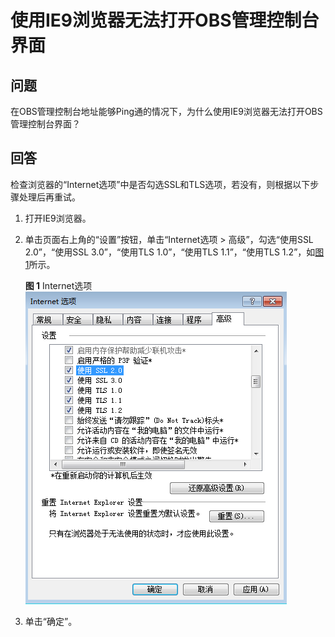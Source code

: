 # 使用IE9浏览器无法打开OBS管理控制台界面<a name="zh-cn_topic_0045828993"></a>

## 问题<a name="section64363694"></a>

在OBS管理控制台地址能够Ping通的情况下，为什么使用IE9浏览器无法打开OBS管理控制台界面？

## 回答<a name="section42402339"></a>

检查浏览器的“Internet选项”中是否勾选SSL和TLS选项，若没有，则根据以下步骤处理后再重试。

1.  打开IE9浏览器。
2.  单击页面右上角的“设置”按钮，单击“Internet选项 \> 高级”，勾选“使用SSL 2.0”，“使用SSL 3.0”，“使用TLS 1.0”，“使用TLS 1.1”，“使用TLS 1.2”，如[图1](#fig3632690019428)所示。

    **图 1**  Internet选项<a name="fig3632690019428"></a>  
    ![](figures/Internet选项.png "Internet选项")

3.  单击“确定”。

